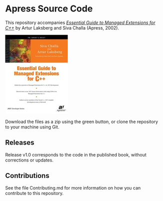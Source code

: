 # Apress Source Code

This repository accompanies [_Essential Guide to Managed Extensions for C++_](http://www.apress.com/9781893115286) by Artur Laksberg and Siva Challa (Apress, 2002).

![Cover image](9781893115286.jpg)

Download the files as a zip using the green button, or clone the repository to your machine using Git.

## Releases

Release v1.0 corresponds to the code in the published book, without corrections or updates.

## Contributions

See the file Contributing.md for more information on how you can contribute to this repository.
